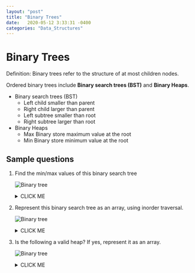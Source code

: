 ```yaml
---
layout: "post"
title: "Binary Trees"
date:   2020-05-12 3:33:31 -0400
categories: "Data_Structures"
---
```

# Binary Trees

Definition: Binary trees refer to the structure of at most children nodes.

Ordered binary trees include **Binary search trees (BST)** and **Binary Heaps**.

- Binary search trees (BST)
    - Left child smaller than parent
    - Right child larger than parent
    - Left subtree smaller than root
    - Right subtree larger than root
- Binary Heaps
    - Max Binary store maximum value at the root
    - Min Binary store minimum value at the root

## Sample questions

1. Find the min/max values of this binary search tree

    ![Binary tree](https://llyu0966.github.io/mypic/DS/BST1.png)

    <details><summary>CLICK ME</summary>
    

    ![Binary tree](https://llyu0966.github.io/mypic/DS/BST1A.png)

    
    </details>

2. Represent this binary search tree as an array, using inorder traversal.

   ![Binary tree](https://llyu0966.github.io/mypic/DS/BST2.png)

    <details><summary>CLICK ME</summary>
    <p>

    A B C D E F G H I J K

    </p>
    </details>

3. Is the following a valid heap? If yes, represent it as an array.

    ![Binary tree](https://llyu0966.github.io/mypic/DS/BH.png)

    <details><summary>CLICK ME</summary>
    <p>

    Yes. [100, 90, 80, 30, 60, 50, 70, 20, 10, 40, 55, 45, 5]

    </p>
    </details>

